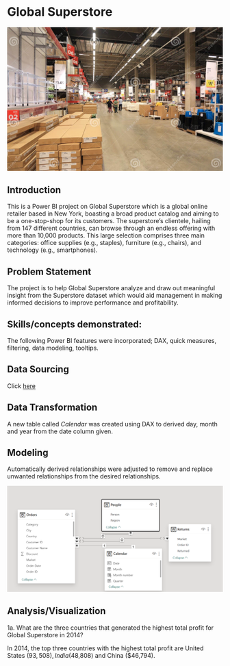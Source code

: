 # Global Superstore

![](superstore1.jpg)

## Introduction

This is a Power BI project on Global Superstore which is a global online retailer based in New York, boasting a broad product catalog and aiming to be a one-stop-shop for its customers. The superstore’s clientele, hailing from 147 different countries, can browse through an endless offering with more than 10,000 products. This large selection comprises three main categories: office supplies (e.g., staples), furniture (e.g., chairs), and technology (e.g., smartphones).

## Problem Statement

The project is to help Global Superstore analyze and draw out meaningful insight from the Superstore dataset which would aid management in making informed decisions to improve performance and profitability.

## Skills/concepts demonstrated:

The following Power BI features were incorporated;
DAX, quick measures, filtering, data modeling, tooltips.

## Data Sourcing

Click [here](https://docs.google.com/spreadsheets/d/1nxESpFzWjlGDMGDVLH69xmDzIl9l6OEq/edit#gid=633280281)

## Data Transformation

A new table called _Calendar_  was created using DAX to derived day, month and year from the date column given.

## Modeling

Automatically derived relationships were adjusted to remove and replace unwanted relationships from the desired relationships.

![](modeling.png)

## Analysis/Visualization

1a. What are the three countries that generated the highest total profit for Global Superstore in 2014?

In 2014, the top three countries with the highest total profit are United States ($93,508), India ($48,808) and China ($46,794).

